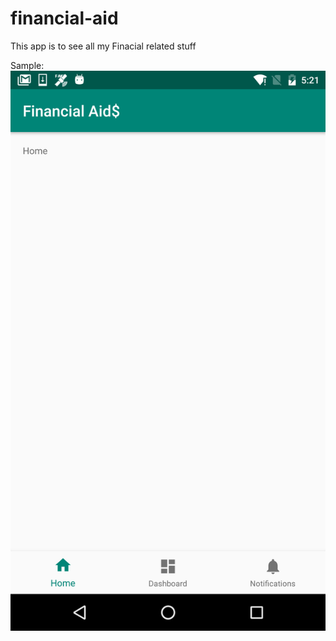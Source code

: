 # financial-aid

This app is to see all my Finacial related stuff

Sample:
![alt text](https://github.com/SandeepSimha/financial-aid/blob/master/FinancialAid/finance.png)
